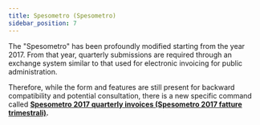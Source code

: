 ```yaml
---
title: Spesometro (Spesometro)
sidebar_position: 7
---
```


The "Spesometro" has been profoundly modified starting from the year 2017. From that year, quarterly submissions are required through an exchange system similar to that used for electronic invoicing for public administration.

Therefore, while the form and features are still present for backward compatibility and potential consultation, there is a new specific command called **[Spesometro 2017 quarterly invoices (Spesometro 2017 fatture trimestrali)](/docs/finance-area/declarations/declarations/spesometro-2017-quarterly).**